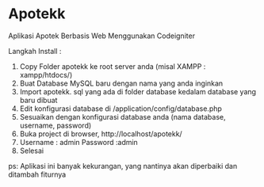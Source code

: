 # Apotekk
Aplikasi Apotek Berbasis Web Menggunakan Codeigniter

Langkah Install :
1. Copy Folder apotekk ke root server anda (misal XAMPP : xampp/htdocs/)
2. Buat Database MySQL baru dengan nama yang anda inginkan
3. Import apotekk. sql yang ada di folder database kedalam database yang baru dibuat
4. Edit konfigurasi database di /application/config/database.php
5. Sesuaikan dengan konfigurasi database anda (nama database, username, password)
6. Buka project di browser, http://localhost/apotekk/
7. Username : admin Password :admin
8. Selesai



ps: Aplikasi ini banyak kekurangan, yang nantinya akan diperbaiki dan ditambah fiturnya
